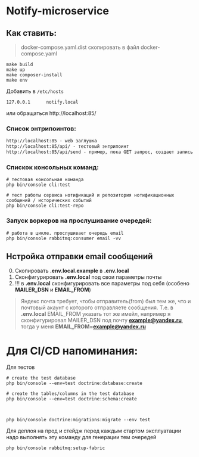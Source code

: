 # Notify-microservice

## Как ставить:

> docker-compose.yaml.dist скопировать в файл docker-compose.yaml

```shell
make build
make up
make composer-install
make env
```

Добавить в `/etc/hosts`
```shell
127.0.0.1      notify.local
```

или обращаться http://localhost:85/


### Список энтрипоинтов: 
```markdown
http://localhost:85 - web заглушка
http://localhost:85/api/ - тестовый энтрипоинт
http://localhost:85/api/send - пример, пока GET запрос, создает запись в БД
```


### Спискок консольных команд:
```shell
# тестовая консольная команда
php bin/console cli:test

# тест работы сервиса нотификаций и репозитория нотификационных сообщений / исторических событий
php bin/console cli:test-repo
```

### Запуск воркеров на прослушивание очередей:
```shell
# работа в цикле. прослушивает очередь email
php bin/console rabbitmq:consumer email -vv
```

## Нстройка отправки email сообщений

0. Скопировать **.env.local.example** в **.env.local**
1. Сконфигурировать **.env.local** под свои параметры почты
2. !!! в **.env.local** сконфигурировать все параметры под себя (особено **MAILER_DSN** и **EMAIL_FROM**)

> Яндекс почта требует, чтобы отправитель(from) был тем же, 
> что и почтовый акаунт с которого отправляете сообщения. 
> Т.е. в **.env.local** EMAIL_FROM указать тот же имейл, например 
> я сконфигурировал MAILER_DSN под почту **example@yandex.ru**, тогда 
> у меня **EMAIL_FROM=example@yandex.ru**



# Для CI/CD напоминания:
Для тестов

```shell
# create the test database
php bin/console --env=test doctrine:database:create

# create the tables/columns in the test database
php bin/console --env=test doctrine:schema:create



php bin/console doctrine:migrations:migrate --env test
```


Для деплоя на прод и стейдж перед каждым стартом эксплуатации надо выполнять эту команду для 
генерации тем очередей

```shell
php bin/console rabbitmq:setup-fabric
```